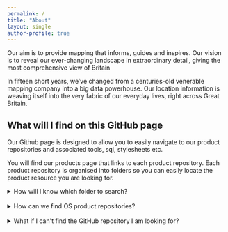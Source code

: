 ```yaml
---
permalink: /
title: "About"
layout: single
author-profile: true
---
```


Our aim is to provide mapping that informs, guides and inspires. Our vision is to reveal our ever-changing landscape in extraordinary detail, giving the most comprehensive view of Britain

In fifteen short years, we’ve changed from a centuries-old venerable mapping company into a big data powerhouse. Our location information is weaving itself into the very fabric of our everyday lives, right across Great Britain.



## What will I find on this GitHub page

Our Github page is designed to allow you to easily navigate to our product repositories and associated tools, sql, stylesheets etc.

You will find our products page that links to each product repository. Each product repository is organised into folders so you can easily locate the product resource you are looking for.

<details>
<summary>How will I know which folder to search?</summary>
<br>
The product repositories will be structured like so:
<br>
- Styling |  Folder containing all things related to styling, SLD'S, LYR. files, fonts, symbols etc
 <br>
-SQL | Folder containing core SQL files
 <br>
- Data Translating |  Folder containing README. file about the different tools that can be used with this product
 <br>
  ...* GFS |  For GML datasets as the majority of data loaders require a GFS file
 <br>
   * Code |  Any awk and python codes
 <br>
   * FME |  Any FME workbenches
 <br>
- Frequently Asked Question |  README. file containing a list of FAQ's
 <br>
- Guidance | List of guides relevant to this product 

<br>  
All repositories and folder will contain README.files which will contain information and further guide you to the correct product resource. 
</details>


<br>

<details>
<summary>How can we find OS product repositories?</summary>
<br>
By clicking on the product tab, you will be presented with a list of all of our OS products. Choosing a product will take you to the product github repository.
</details>

<br>

<details>
<summary>What if I can't find the GitHub repository I am looking for?</summary>
<br>
For more information about Ordnance Survey please contact us using the social links provided to the left.
<br>
<br> 
If you have an idea or a bug within a specific repository please raise an issue directly, although we recommend browsing the open & closed issues before opening a new one.
</details>




<br>
<br>

